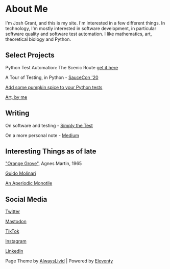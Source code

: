 # About Me

I'm Josh Grant, and this is my site. I'm interested in a few different things. In technology, I'm mostly interested in software development, in particular software quality and software test automation. I like mathematics, art, theoretical biology and Python. 

## Select Projects

Python Test Automation: The Scenic Route [get it here](https://leanpub.com/pythontestautomationthelongway)

A Tour of Testing, in Python - [SauceCon '20](https://github.com/joshmgrant/saucecon_tourAllThePythonThings)

[Add some pumpkin spice to your Python tests](https://github.com/joshmgrant/pytest-pumpkin-spice)

[Art, by me](https://mastodon.art/@joshin4colours/media)

## Writing

On software and testing - [Simply the Test](https://simplythetest.tumblr.com)

On a more personal note - [Medium](https://joshin4colours.medium.com/)

## Interesting Things as of late

["Orange Grove"](https://www.arthistoryproject.com/artists/agnes-martin/orange-grove/), Agnes Martin, 1965

[Guido Molinari](https://fondationguidomolinari.org/en/collections/)

[An Aperiodic Monotile](https://cs.uwaterloo.ca/~csk/hat/)

## Social Media

[Twitter](https://twitter.com/joshin4colours)

[Mastodon](https://mastodon.social/@joshin4colours)

[TikTok](https://www.tiktok.com/@joshin5colours)

[Instagram](https://www.instagram.com/joshin4colours/?hl=en)

[LinkedIn](https://www.linkedin.com/in/josh-grant-9570a214/)

Page Theme by [AlwaysLivid](https://alwayslivid.com) | Powered by [Eleventy](https://www.11ty.io/)
